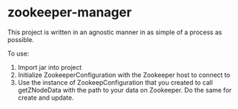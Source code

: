 # zookeeper-manager
This project is written in an agnostic manner in as simple of a process as possible.

To use:
1. Import jar into project
2. Initialize ZookeeperConfiguration with the Zookeeper host to connect to
3. Use the instance of ZookeepConfiguration that you created to call getZNodeData with the path to your data on Zookeeper. Do the same for create and update.
